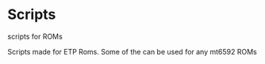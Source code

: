 Scripts
=======

scripts for ROMs

Scripts made for ETP Roms. Some of the can be used for any mt6592 ROMs
